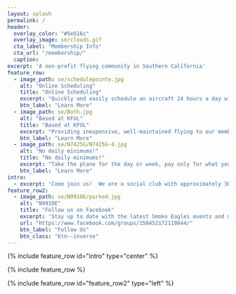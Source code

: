 ```yaml
---
layout: splash
permalink: /
header:
  overlay_color: "#5e616c"
  overlay_image: se/clouds.gif
  cta_label: "Membership Info"
  cta_url: "/membership/"
  caption:
excerpt: 'A non-profit flying community in Southern California'
feature_row:
  - image_path: se/schedulepointe.jpg
    alt: "Online Scheduling"
    title: "Online Scheduling"
    excerpt: "Quickly and easily schedule an aircraft 24 hours a day with Schedule Pointe"
    btn_label: "Learn More"
  - image_path: se/Both.jpg
    alt: "Based at KFUL"
    title: "Based at KFUL"
    excerpt: "Providing inexpensive, well-maintained flying to our members since 1954!"
    btn_label: "Learn More"
  - image_path: se/N7425G/N7425G-4.jpg
    alt: "No daily minimums!"
    title: "No daily minimums!"
    excerpt: "Take the plane for the day or week, pay only for what you fly!<br /><br />Fly for as far or as long as you would like!"
    btn_label: "Learn More"
intro:
  - excerpt: 'Come join us!  We are a social club with approximately 30 members between two aircraft utilizing online booking and 24x7 access to the aircraft.'
feature_row2:
  - image_path: se/N9910E/parked.jpg
    alt: "N9910E"
    title: "Follow us on Facebook"
    excerpt: 'Stay up to date with the latest Smoke Eagles events and member stories!'
    url: "https://www.facebook.com/groups/158452172119844/"
    btn_label: "Follow Us"
    btn_class: "btn--inverse"
---
```


{% include feature_row id="intro" type="center" %}

{% include feature_row %}

{% include feature_row id="feature_row2" type="left" %}

